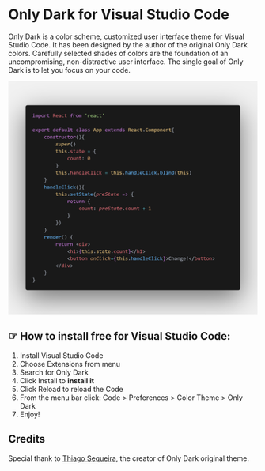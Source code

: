 # Only Dark for Visual Studio Code

Only Dark is a color scheme, customized user interface theme for Visual Studio Code. It has been designed by the author of the original Only Dark colors. Carefully selected shades of colors are the foundation of an uncompromising, non-distractive user interface. The single goal of Only Dark is to let you focus on your code.

![](icons/code.png)

## ☞ How to install free for Visual Studio Code:

1. Install Visual Studio Code <br>
2. Choose Extensions from menu<br>
3. Search for Only Dark<br>
4. Click Install to <strong>install it</strong><br>
5. Click Reload to reload the Code
6. From the menu bar click: Code > Preferences > Color Theme > Only Dark<br>
7. Enjoy!

## Credits

Special thank to [Thiago Sequeira](https://github.com/thsequeira), the creator of Only Dark original theme.
